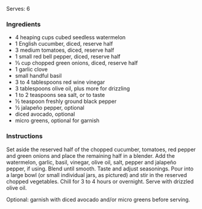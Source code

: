 Serves: 6

### Ingredients
  - 4 heaping cups cubed seedless watermelon
  - 1 English cucumber, diced, reserve half
  - 3 medium tomatoes, diced, reserve half
  - 1 small red bell pepper, diced, reserve half
  - ⅓ cup chopped green onions, diced, reserve half
  - 1 garlic clove
  - small handful basil
  - 3 to 4 tablespoons red wine vinegar
  - 3 tablespoons olive oil, plus more for drizzling
  - 1 to 2 teaspoons sea salt, or to taste
  - ½ teaspoon freshly ground black pepper
  - ½ jalapeño pepper, optional
  - diced avocado, optional
  - micro greens, optional for garnish

### Instructions
Set aside the reserved half of the chopped cucumber, tomatoes, red pepper and green onions and place the remaining half in a blender. Add the watermelon, garlic, basil, vinegar, olive oil, salt, pepper and jalapeño pepper, if using. Blend until smooth. Taste and adjust seasonings. Pour into a large bowl (or small individual jars, as pictured) and stir in the reserved chopped vegetables. Chill for 3 to 4 hours or overnight. Serve with drizzled olive oil.

Optional: garnish with diced avocado and/or micro greens before serving.
